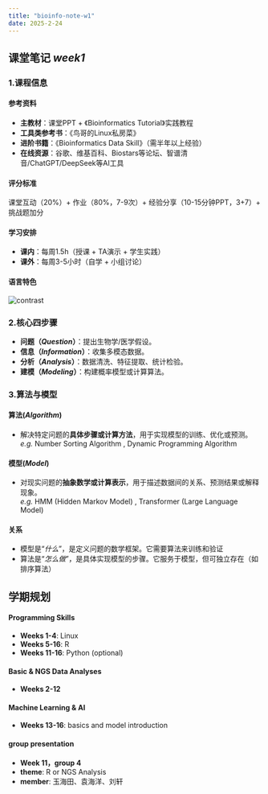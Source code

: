 ```yaml
---
title: "bioinfo-note-w1"
date: 2025-2-24
---
```

## 课堂笔记  *week1*  
### 1.课程信息  
#### **参考资料**
- **主教材**：课堂PPT + 《Bioinformatics Tutorial》实践教程  
- **工具类参考书**：《鸟哥的Linux私房菜》  
- **进阶书籍**：《Bioinformatics Data Skill》（需半年以上经验）  
- **在线资源**：谷歌、维基百科、Biostars等论坛、智谱清音/ChatGPT/DeepSeek等AI工具

#### **评分标准** 
课堂互动（20%）+ 作业（80%，7-9次）+ 经验分享（10-15分钟PPT，3+7）+ 挑战题加分    

#### **学习安排**  
- **课内**：每周1.5h（授课 + TA演示 + 学生实践）  
- **课外**：每周3-5小时（自学 + 小组讨论）

#### **语言特色**  
![contrast](./)  

### 2.核心四步骤  
- **问题（*Question*）**：提出生物学/医学假设。  
- **信息（*Information*）**：收集多模态数据。   
- **分析（*Analysis*）**：数据清洗、特征提取、统计检验。  
- **建模（*Modeling*）**：构建概率模型或计算算法。
  
### 3.算法与模型    
#### **算法**(*Algorithm*)
- 解决特定问题的**具体步骤或计算方法**，用于实现模型的训练、优化或预测。  
*e.g.* Number Sorting Algorithm , Dynamic Programming Algorithm

#### **模型**(*Model*)
- 对现实问题的**抽象数学或计算表示**，用于描述数据间的关系、预测结果或解释现象。  
*e.g.* HMM (Hidden Markov Model) , Transformer (Large Language Model)

#### **关系**
- 模型是“*什么*”，是定义问题的数学框架。它需要算法来训练和验证   
- 算法是“*怎么做*”，是具体实现模型的步骤。它服务于模型，但可独立存在（如排序算法）

## 学期规划  
#### Programming Skills
- **Weeks 1-4**: Linux  
- **Weeks 5-16**: R  
- **Weeks 11-16**: Python (optional)

#### Basic & NGS Data Analyses 
- **Weeks 2-12**

#### Machine Learning & AI
- **Weeks 13-16**: basics and model introduction

#### group presentation  
- **Week 11，group 4**
- **theme**: R or NGS Analysis
- **member**: 玉海田、袁海洋、刘轩



